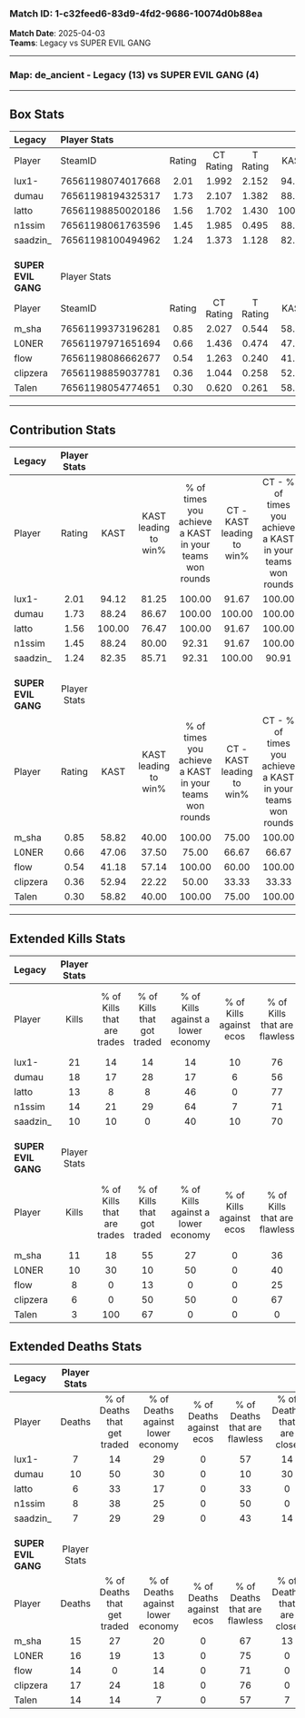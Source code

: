 ### Match ID: 1-c32feed6-83d9-4fd2-9686-10074d0b88ea  
**Match Date**: 2025-04-03  
**Teams**: Legacy vs SUPER EVIL GANG  

---  

### **Map**: de_ancient - Legacy (13) vs SUPER EVIL GANG (4)  
---  

## Box Stats  

| **Legacy**          | Player Stats      |        |           |          |        |       |       |         |        |      |     |
| :- | :- | :-: | :-: | :-: | :-: | :-: | :-: | :-: | :-: | :-: | :-: |
| Player              | SteamID           | Rating | CT Rating | T Rating |  KAST  |  ADR  | Kills | Assists | Deaths | K/D  | HS% |
| lux1-               | 76561198074017668 |  2.01  |   1.992   |  2.152   | 94.12  | 115.4 |  21   |    7    |   7    | 3.00 | 42  |
| dumau               | 76561198194325317 |  1.73  |   2.107   |  1.382   | 88.24  | 119.9 |  18   |    6    |   10   | 1.80 | 44  |
| latto               | 76561198850020186 |  1.56  |   1.702   |  1.430   | 100.00 | 78.7  |  13   |    7    |   6    | 2.17 | 30  |
| n1ssim              | 76561198061763596 |  1.45  |   1.985   |  0.495   | 88.24  | 78.4  |  14   |    6    |   8    | 1.75 | 42  |
| saadzin_            | 76561198100494962 |  1.24  |   1.373   |  1.128   | 82.35  | 77.9  |  10   |    6    |   7    | 1.43 | 50  |
|                     |                   |        |           |          |        |       |       |         |        |      |     |
|                     |                   |        |           |          |        |       |       |         |        |      |     |
|                     |                   |        |           |          |        |       |       |         |        |      |     |
| **SUPER EVIL GANG** | Player Stats      |        |           |          |        |       |       |         |        |      |     |
| Player              | SteamID           | Rating | CT Rating | T Rating |  KAST  |  ADR  | Kills | Assists | Deaths | K/D  | HS% |
| m_sha               | 76561199373196281 |  0.85  |   2.027   |  0.544   | 58.82  | 84.0  |  11   |    1    |   15   | 0.73 | 36  |
| L0NER               | 76561197971651694 |  0.66  |   1.436   |  0.474   | 47.06  | 72.8  |  10   |    3    |   16   | 0.63 | 60  |
| flow                | 76561198086662677 |  0.54  |   1.263   |  0.240   | 41.18  | 61.9  |   8   |    2    |   14   | 0.57 | 62  |
| clipzera            | 76561198859037781 |  0.36  |   1.044   |  0.258   | 52.94  | 41.9  |   6   |    1    |   17   | 0.35 | 33  |
| Talen               | 76561198054774651 |  0.30  |   0.620   |  0.261   | 58.82  | 27.0  |   3   |    2    |   14   | 0.21 | 66  |
---  

## Contribution Stats  

| **Legacy**          | Player Stats |        |                      |                                                        |                           |                                                             |                          |                                                            |
| :- | :-: | :-: | :-: | :-: | :-: | :-: | :-: | :-: |
| Player              |    Rating    |  KAST  | KAST leading to win% | % of times you achieve a KAST in your teams won rounds | CT - KAST leading to win% | CT - % of times you achieve a KAST in your teams won rounds | T - KAST leading to win% | T - % of times you achieve a KAST in your teams won rounds |
| lux1-               |     2.01     | 94.12  |        81.25         |                         100.00                         |           91.67           |                           100.00                            |          50.00           |                           100.00                           |
| dumau               |     1.73     | 88.24  |        86.67         |                         100.00                         |          100.00           |                           100.00                            |          50.00           |                           100.00                           |
| latto               |     1.56     | 100.00 |        76.47         |                         100.00                         |           91.67           |                           100.00                            |          40.00           |                           100.00                           |
| n1ssim              |     1.45     | 88.24  |        80.00         |                         92.31                          |           91.67           |                           100.00                            |          33.33           |                           50.00                            |
| saadzin_            |     1.24     | 82.35  |        85.71         |                         92.31                          |          100.00           |                            90.91                            |          50.00           |                           100.00                           |
|                     |              |        |                      |                                                        |                           |                                                             |                          |                                                            |
|                     |              |        |                      |                                                        |                           |                                                             |                          |                                                            |
|                     |              |        |                      |                                                        |                           |                                                             |                          |                                                            |
| **SUPER EVIL GANG** | Player Stats |        |                      |                                                        |                           |                                                             |                          |                                                            |
| Player              |    Rating    |  KAST  | KAST leading to win% | % of times you achieve a KAST in your teams won rounds | CT - KAST leading to win% | CT - % of times you achieve a KAST in your teams won rounds | T - KAST leading to win% | T - % of times you achieve a KAST in your teams won rounds |
| m_sha               |     0.85     | 58.82  |        40.00         |                         100.00                         |           75.00           |                           100.00                            |          16.67           |                           100.00                           |
| L0NER               |     0.66     | 47.06  |        37.50         |                         75.00                          |           66.67           |                            66.67                            |          20.00           |                           100.00                           |
| flow                |     0.54     | 41.18  |        57.14         |                         100.00                         |           60.00           |                           100.00                            |          50.00           |                           100.00                           |
| clipzera            |     0.36     | 52.94  |        22.22         |                         50.00                          |           33.33           |                            33.33                            |          16.67           |                           100.00                           |
| Talen               |     0.30     | 58.82  |        40.00         |                         100.00                         |           75.00           |                           100.00                            |          16.67           |                           100.00                           |
---  

## Extended Kills Stats  

| **Legacy**          | Player Stats |                            |                            |                                    |                         |                              |                                 |                                       |                    |           |
| :- | :-: | :-: | :-: | :-: | :-: | :-: | :-: | :-: | :-: | :-: |
| Player              |    Kills     | % of Kills that are trades | % of Kills that got traded | % of Kills against a lower economy | % of Kills against ecos | % of Kills that are flawless | % of Kills that are close duels | % of Kills that are assisted by flash | Pistol Round Kills | AWP Kills |
| lux1-               |      21      |             14             |             14             |                 14                 |           10            |              76              |                0                |                   5                   |         2          |     0     |
| dumau               |      18      |             17             |             28             |                 17                 |            6            |              56              |                0                |                  17                   |         4          |     0     |
| latto               |      13      |             8              |             8              |                 46                 |            0            |              77              |                8                |                   0                   |         0          |     0     |
| n1ssim              |      14      |             21             |             29             |                 64                 |            7            |              71              |                7                |                   7                   |         2          |     0     |
| saadzin_            |      10      |             10             |             0              |                 40                 |           10            |              70              |               10                |                   0                   |         2          |     3     |
|                     |              |                            |                            |                                    |                         |                              |                                 |                                       |                    |           |
|                     |              |                            |                            |                                    |                         |                              |                                 |                                       |                    |           |
|                     |              |                            |                            |                                    |                         |                              |                                 |                                       |                    |           |
| **SUPER EVIL GANG** | Player Stats |                            |                            |                                    |                         |                              |                                 |                                       |                    |           |
| Player              |    Kills     | % of Kills that are trades | % of Kills that got traded | % of Kills against a lower economy | % of Kills against ecos | % of Kills that are flawless | % of Kills that are close duels | % of Kills that are assisted by flash | Pistol Round Kills | AWP Kills |
| m_sha               |      11      |             18             |             55             |                 27                 |            0            |              36              |               18                |                   9                   |         0          |     0     |
| L0NER               |      10      |             30             |             10             |                 50                 |            0            |              40              |               10                |                   0                   |         2          |     0     |
| flow                |      8       |             0              |             13             |                 0                  |            0            |              25              |               25                |                   0                   |         1          |     0     |
| clipzera            |      6       |             0              |             50             |                 50                 |            0            |              67              |                0                |                   0                   |         1          |     0     |
| Talen               |      3       |            100             |             67             |                 0                  |            0            |              0               |                0                |                   0                   |         1          |     0     |
## Extended Deaths Stats  

| **Legacy**          | Player Stats |                             |                                   |                          |                               |                            |                           |               |
| :- | :-: | :-: | :-: | :-: | :-: | :-: | :-: | :-: |
| Player              |    Deaths    | % of Deaths that get traded | % of Deaths against lower economy | % of Deaths against ecos | % of Deaths that are flawless | % of Deaths that are close | % of Deaths while blinded | Deaths to AWP |
| lux1-               |      7       |             14              |                29                 |            0             |              57               |             14             |             0             |       0       |
| dumau               |      10      |             50              |                30                 |            0             |              10               |             30             |            10             |       0       |
| latto               |      6       |             33              |                17                 |            0             |              33               |             0              |             0             |       0       |
| n1ssim              |      8       |             38              |                25                 |            0             |              50               |             0              |             0             |       0       |
| saadzin_            |      7       |             29              |                29                 |            0             |              43               |             14             |             0             |       0       |
|                     |              |                             |                                   |                          |                               |                            |                           |               |
|                     |              |                             |                                   |                          |                               |                            |                           |               |
|                     |              |                             |                                   |                          |                               |                            |                           |               |
| **SUPER EVIL GANG** | Player Stats |                             |                                   |                          |                               |                            |                           |               |
| Player              |    Deaths    | % of Deaths that get traded | % of Deaths against lower economy | % of Deaths against ecos | % of Deaths that are flawless | % of Deaths that are close | % of Deaths while blinded | Deaths to AWP |
| m_sha               |      15      |             27              |                20                 |            0             |              67               |             13             |             7             |       2       |
| L0NER               |      16      |             19              |                13                 |            0             |              75               |             0              |             6             |       0       |
| flow                |      14      |              0              |                14                 |            0             |              71               |             0              |             0             |       1       |
| clipzera            |      17      |             24              |                18                 |            0             |              76               |             0              |            12             |       0       |
| Talen               |      14      |             14              |                 7                 |            0             |              57               |             7              |             7             |       0       |
